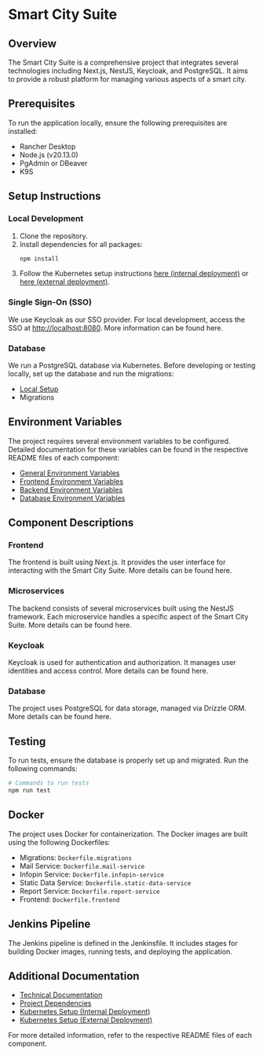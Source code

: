 # Smart City Suite

## Overview
The Smart City Suite is a comprehensive project that integrates several technologies including Next.js, NestJS, Keycloak, and PostgreSQL. It aims to provide a robust platform for managing various aspects of a smart city.

## Prerequisites
To run the application locally, ensure the following prerequisites are installed:
- Rancher Desktop
- Node.js (v20.13.0)
- PgAdmin or DBeaver
- K9S

## Setup Instructions

### Local Development
1. Clone the repository.
2. Install dependencies for all packages:
   ```bash
   npm install
   ```
3. Follow the Kubernetes setup instructions [here (internal deployment)](k8s/README-internal.adoc) or [here (external deployment)](k8s/README-external.adoc).

### Single Sign-On (SSO)
We use Keycloak as our SSO provider. For local development, access the SSO at [http://localhost:8080](http://localhost:8080/). More information can be found here.

### Database
We run a PostgreSQL database via Kubernetes. Before developing or testing locally, set up the database and run the migrations:
- [Local Setup](database/README.adoc#local-setup)
- Migrations

## Environment Variables
The project requires several environment variables to be configured. Detailed documentation for these variables can be found in the respective README files of each component:
- [General Environment Variables](README-Env-Variables.adoc)
- [Frontend Environment Variables](frontend/README.adoc)
- [Backend Environment Variables](microservices/README.adoc)
- [Database Environment Variables](database/README.adoc)

## Component Descriptions

### Frontend
The frontend is built using Next.js. It provides the user interface for interacting with the Smart City Suite. More details can be found here.

### Microservices
The backend consists of several microservices built using the NestJS framework. Each microservice handles a specific aspect of the Smart City Suite. More details can be found here.

### Keycloak
Keycloak is used for authentication and authorization. It manages user identities and access control. More details can be found here.

### Database
The project uses PostgreSQL for data storage, managed via Drizzle ORM. More details can be found here.

## Testing
To run tests, ensure the database is properly set up and migrated. Run the following commands:
```bash
# Commands to run tests
npm run test
```

## Docker
The project uses Docker for containerization. The Docker images are built using the following Dockerfiles:
- Migrations: `Dockerfile.migrations`
- Mail Service: `Dockerfile.mail-service`
- Infopin Service: `Dockerfile.infopin-service`
- Static Data Service: `Dockerfile.static-data-service`
- Report Service: `Dockerfile.report-service`
- Frontend: `Dockerfile.frontend`

## Jenkins Pipeline
The Jenkins pipeline is defined in the Jenkinsfile. It includes stages for building Docker images, running tests, and deploying the application.

## Additional Documentation
- [Technical Documentation](docs/technical-documentation.md)
- [Project Dependencies](docs/project-dependencies.md)
- [Kubernetes Setup (Internal Deployment)](k8s/README-internal.adoc)
- [Kubernetes Setup (External Deployment)](k8s/README-external.adoc)

For more detailed information, refer to the respective README files of each component.
